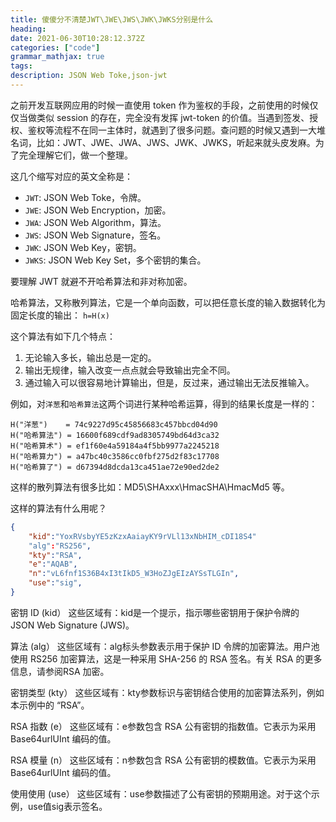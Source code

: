 ```yaml
---
title: 傻傻分不清楚JWT\JWE\JWS\JWK\JWKS分别是什么
heading: 
date: 2021-06-30T10:28:12.372Z
categories: ["code"]
grammar_mathjax: true
tags: 
description: JSON Web Toke,json-jwt
---
```


之前开发互联网应用的时候一直使用 token 作为鉴权的手段，之前使用的时候仅仅当做类似 session 的存在，完全没有发挥 jwt-token 的价值。当遇到签发、授权、鉴权等流程不在同一主体时，就遇到了很多问题。查问题的时候又遇到一大堆名词，比如：JWT、JWE、JWA、JWS、JWK、JWKS，听起来就头皮发麻。为了完全理解它们，做一个整理。

这几个缩写对应的英文全称是：
- `JWT`: JSON Web Toke，令牌。
- `JWE`: JSON Web Encryption，加密。
- `JWA`: JSON Web Algorithm，算法。
- `JWS`: JSON Web Signature，签名。
- `JWK`: JSON Web Key，密钥。
- `JWKS`: JSON Web Key Set，多个密钥的集合。


要理解 JWT 就避不开哈希算法和非对称加密。

哈希算法，又称散列算法，它是一个单向函数，可以把任意长度的输入数据转化为固定长度的输出：
`h=H(x)`


这个算法有如下几个特点：
1. 无论输入多长，输出总是一定的。
2. 输出无规律，输入改变一点点就会导致输出完全不同。
3. 通过输入可以很容易地计算输出，但是，反过来，通过输出无法反推输入。


例如，对`洋葱`和`哈希算法`这两个词进行某种哈希运算，得到的结果长度是一样的：
```
H("洋葱")    = 74c9227d95c45856683c457bbcd04d90
H("哈希算法") = 16600f689cdf9ad8305749bd64d3ca32
H("哈希算术") = ef1f60e4a59184a4f5bb9977a2245218
H("哈希算力") = a47bc40c3586cc0fbf275d2f83c17708
H("哈希算了") = d67394d8dcda13ca451ae72e90ed2de2
```

这样的散列算法有很多比如：MD5\SHAxxx\HmacSHA\HmacMd5 等。

这样的算法有什么用呢？

```json
{
    "kid":"YoxRVsbyYE5zKzxAaiayKY9rVLl13xNbHIM_cDI18S4"
    "alg":"RS256",
    "kty":"RSA",
    "e":"AQAB",
    "n":"vL6fnf1S36B4xI3tIkD5_W3HoZJgEIzAYSsTLGIn",
    "use":"sig",
}
```

密钥 ID (kid）
这些区域有：kid是一个提示，指示哪些密钥用于保护令牌的 JSON Web Signature (JWS)。

算法 (alg）
这些区域有：alg标头参数表示用于保护 ID 令牌的加密算法。用户池使用 RS256 加密算法，这是一种采用 SHA-256 的 RSA 签名。有关 RSA 的更多信息，请参阅RSA 加密。

密钥类型 (kty）
这些区域有：kty参数标识与密钥结合使用的加密算法系列，例如本示例中的 “RSA”。

RSA 指数 (e）
这些区域有：e参数包含 RSA 公有密钥的指数值。它表示为采用 Base64urlUInt 编码的值。

RSA 模量 (n）
这些区域有：n参数包含 RSA 公有密钥的模数值。它表示为采用 Base64urlUInt 编码的值。

使用使用 (use）
这些区域有：use参数描述了公有密钥的预期用途。对于这个示例，use值sig表示签名。

